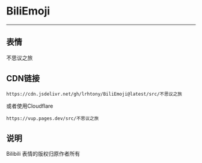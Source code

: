 # BiliEmoji
---
## 表情
不思议之旅
## CDN链接
```
https://cdn.jsdelivr.net/gh/lrhtony/BiliEmoji@latest/src/不思议之旅
```
或者使用Cloudflare
```
https://vup.pages.dev/src/不思议之旅
```
## 说明
Bilibili 表情的版权归原作者所有

